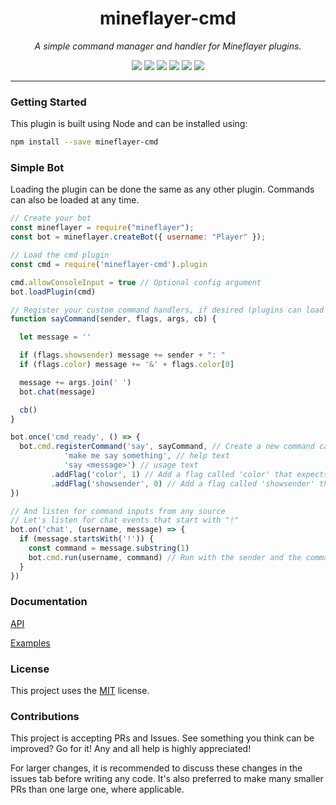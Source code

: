 <h1 align="center">mineflayer-cmd</h1>
<p align="center"><i>A simple command manager and handler for Mineflayer plugins.</i></p>

<p align="center">
  <img src="https://github.com/TheDudeFromCI/mineflayer-cmd/workflows/Build/badge.svg" />
  <img src="https://img.shields.io/npm/v/mineflayer-cmd" />
  <img src="https://img.shields.io/github/repo-size/TheDudeFromCI/mineflayer-cmd" />
  <img src="https://img.shields.io/npm/dm/mineflayer-cmd" />
  <img src="https://img.shields.io/github/contributors/TheDudeFromCI/mineflayer-cmd" />
  <img src="https://img.shields.io/github/license/TheDudeFromCI/mineflayer-cmd" />
</p>

---

### Getting Started

This plugin is built using Node and can be installed using:
```bash
npm install --save mineflayer-cmd
```

### Simple Bot

Loading the plugin can be done the same as any other plugin. Commands can also be loaded at any time.

```js
// Create your bot
const mineflayer = require("mineflayer");
const bot = mineflayer.createBot({ username: "Player" });

// Load the cmd plugin
const cmd = require('mineflayer-cmd').plugin

cmd.allowConsoleInput = true // Optional config argument
bot.loadPlugin(cmd)

// Register your custom command handlers, if desired (plugins can load them too)
function sayCommand(sender, flags, args, cb) {

  let message = ''

  if (flags.showsender) message += sender + ": "
  if (flags.color) message += '&' + flags.color[0]

  message += args.join(' ')
  bot.chat(message)

  cb()
}

bot.once('cmd_ready', () => {
  bot.cmd.registerCommand('say', sayCommand, // Create a new command called 'say' and set the executor function
            'make me say something', // help text
            'say <message>') // usage text
         .addFlag('color', 1) // Add a flag called 'color' that expects 1 input
         .addFlag('showsender', 0) // Add a flag called 'showsender' that expects 0 inputs
})

// And listen for command inputs from any source
// Let's listen for chat events that start with "!"
bot.on('chat', (username, message) => {
  if (message.startsWith('!')) {
    const command = message.substring(1)
    bot.cmd.run(username, command) // Run with the sender and the command itself
  }
})
```

### Documentation

[API](https://github.com/TheDudeFromCI/mineflayer-cmd/blob/master/docs/api.md)

[Examples](https://github.com/TheDudeFromCI/mineflayer-cmd/tree/master/examples)

### License

This project uses the [MIT](https://github.com/TheDudeFromCI/mineflayer-cmd/blob/master/LICENSE) license.

### Contributions

This project is accepting PRs and Issues. See something you think can be improved? Go for it! Any and all help is highly appreciated!

For larger changes, it is recommended to discuss these changes in the issues tab before writing any code. It's also preferred to make many smaller PRs than one large one, where applicable.
